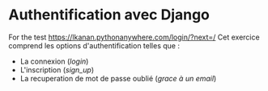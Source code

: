 # Authentification avec Django

For the test https://lkanan.pythonanywhere.com/login/?next=/
Cet exercice comprend les options d'authentification telles que :
- La connexion (*login*)
- L'inscription (*sign_up*)
- La recuperation de mot de passe oublié (*grace à un email*)